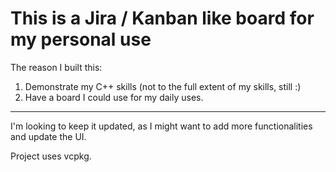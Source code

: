 <h1> This is a Jira / Kanban like board for my personal use</h1>

The reason I built this:
<ol>
  <li>Demonstrate my C++ skills (not to the full extent of my skills, still :)</li>
  <li>Have a board I could use for my daily uses.</li>
</ol>

<hr>
I'm looking to keep it updated, as I might want to add more functionalities and
update the UI.

Project uses vcpkg.
